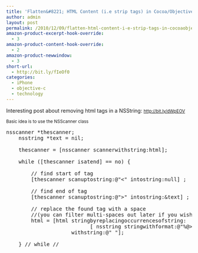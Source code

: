 ```yaml
---
title: 'Flatten&#8221; HTML Content (i.e strip tags) in Cocoa/Objective-C'
author: admin
layout: post
permalink: /2010/12/09/flatten-html-content-i-e-strip-tags-in-cocoaobjective-c/
amazon-product-excerpt-hook-override:
  - 3
amazon-product-content-hook-override:
  - 2
amazon-product-newwindow:
  - 3
short-url:
  - http://bit.ly/fIeOf0
categories:
  - iPhone
  - objective-c
  - technology
---
```

Interesting post about removing html tags in a NSString: <span style="font-size: 11.6667px;"><a href="http://bit.ly/dWpEOV">http://bit.ly/dWpEOV</a></span>

<span style="font-size: 11.6667px;">Basic idea is to use the NSScanner class</span>

<span style="font-size: 11.6667px;"> </span>

<pre class="brush:cpp">nsscanner *thescanner;
    nsstring *text = nil;

    thescanner = [nsscanner scannerwithstring:html];

    while ([thescanner isatend] == no) {

        // find start of tag
        [thescanner scanuptostring:@"&lt;" intostring:null] ; 

        // find end of tag
        [thescanner scanuptostring:@"&gt;" intostring:&text] ;

        // replace the found tag with a space
        //(you can filter multi-spaces out later if you wish)
        html = [html stringbyreplacingoccurrencesofstring:
                           [ nsstring stringwithformat:@"%@&gt;", text]
                     withstring:@" "];

    } // while //</pre>